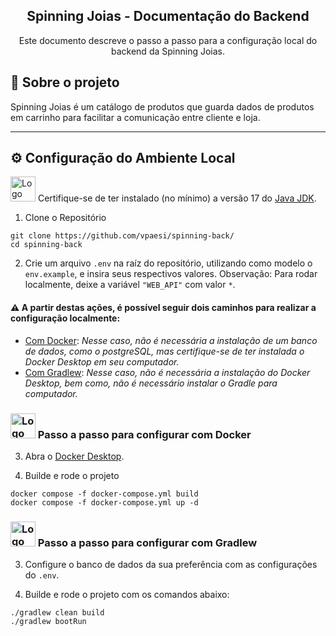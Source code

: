 <section align="center">

# Spinning Joias - Documentação do Backend

Este documento descreve o passo a passo para a configuração local do backend da Spinning Joias.

</section>

## 📌 Sobre o projeto
Spinning Joias é um catálogo de produtos que guarda dados de produtos em carrinho para facilitar a comunicação entre cliente e loja.

---

## ⚙️ Configuração do Ambiente Local

<img loading="lazy" src="https://cdn.jsdelivr.net/gh/devicons/devicon@latest/icons/java/java-original-wordmark.svg" width="40" height="40" alt="Logo do Java"/> Certifique-se de ter instalado (no mínimo) a versão 17 do [Java JDK](https://www.oracle.com/br/java/technologies/downloads/).


1. Clone o Repositório
```
git clone https://github.com/vpaesi/spinning-back/
cd spinning-back
```

2. Crie um arquivo `.env` na raíz do repositório, utilizando como modelo o `env.example`, e insira seus respectivos valores.
Observação: Para rodar localmente, deixe a variável `"WEB_API"` com valor `*`.


#### ⚠️ A partir destas ações, é possível seguir dois caminhos para realizar a configuração localmente:
- [Com Docker](#️-passo-a-passo-para-configurar-com-docker): _Nesse caso, não é necessária a instalação de um banco de dados, como o postgreSQL, mas certifique-se de ter instalada o Docker Desktop em seu computador._
- [Com Gradlew](#️-passo-a-passo-para-configurar-com-gradlew): _Nesse caso, não é necessária a instalação do Docker Desktop, bem como, não é necessário instalar o Gradle para computador._

### <img loading="lazy" src="https://cdn.jsdelivr.net/gh/devicons/devicon@latest/icons/docker/docker-original-wordmark.svg" width="40" height="40" alt="Logo do Docker"/> Passo a passo para configurar com Docker 

3. Abra o [Docker Desktop](https://docs.docker.com/desktop/setup/install/windows-install/). 

4. Builde e rode o projeto
```
docker compose -f docker-compose.yml build
docker compose -f docker-compose.yml up -d
```
### <img src="https://cdn.jsdelivr.net/gh/devicons/devicon@latest/icons/gradle/gradle-original.svg" width="40" height="40" alt="Logo do Gradlew"/> Passo a passo para configurar com Gradlew

3. Configure o banco de dados da sua preferência com as configurações do `.env`.

4. Builde e rode o projeto com os comandos abaixo:
```
./gradlew clean build
./gradlew bootRun
```
